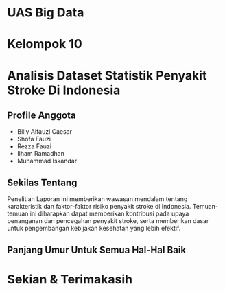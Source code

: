 # UAS Big Data
# Kelompok 10
# Analisis Dataset Statistik Penyakit Stroke Di Indonesia

## Profile Anggota
- Billy Alfauzi Caesar   
- Shofa Fauzi            
- Rezza Fauzi           
- Ilham Ramadhan        
- Muhammad Iskandar     

## Sekilas Tentang
Penelitian Laporan ini memberikan wawasan mendalam tentang karakteristik dan faktor-faktor risiko penyakit stroke di Indonesia. Temuan-temuan ini diharapkan dapat memberikan kontribusi pada upaya penanganan dan pencegahan penyakit stroke, serta memberikan dasar untuk pengembangan kebijakan kesehatan yang lebih efektif.

## Panjang Umur Untuk Semua Hal-Hal Baik
# Sekian & Terimakasih